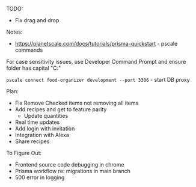 TODO:

- Fix drag and drop

Notes:

- https://planetscale.com/docs/tutorials/prisma-quickstart - pscale commands

For case sensitivity issues, use Developer Command Prompt and ensure folder has capital "C:\"

`pscale connect food-organizer development --port 3306` - start DB proxy

Plan:

- Fix Remove Checked items not removing all items
- Add recipes and get to feature parity
  - Update quantities
- Real time updates
- Add login with invitation
- Integration with Alexa
- Share recipes

To Figure Out:

- Frontend source code debugging in chrome
- Prisma workflow re: migrations in main branch
- 500 error in logging
